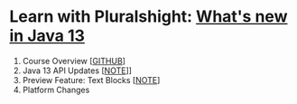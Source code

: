 # Learn with Pluralshight: [What's new in Java 13][url.course]

1. Course Overview [[GITHUB][branch.gh.main]]
2. Java 13 API Updates [[NOTE](2-Java13APIUpdates.note.md)]]
3. Preview Feature: Text Blocks [[NOTE](3-PreviewFeature-TextBlocks.note.md)]
4. Platform Changes


[url.course]: https://app.pluralsight.com/library/courses/whats-new-in-java-13
[branch.gh.main]: https://github.com/reinielfc/lrn-ps-java13-whats-new
